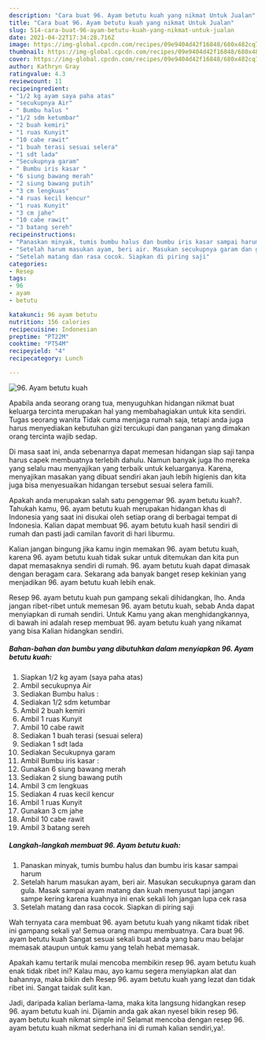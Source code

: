 ```yaml
---
description: "Cara buat 96. Ayam betutu kuah yang nikmat Untuk Jualan"
title: "Cara buat 96. Ayam betutu kuah yang nikmat Untuk Jualan"
slug: 514-cara-buat-96-ayam-betutu-kuah-yang-nikmat-untuk-jualan
date: 2021-04-22T17:34:28.716Z
image: https://img-global.cpcdn.com/recipes/09e9404d42f16848/680x482cq70/96-ayam-betutu-kuah-foto-resep-utama.jpg
thumbnail: https://img-global.cpcdn.com/recipes/09e9404d42f16848/680x482cq70/96-ayam-betutu-kuah-foto-resep-utama.jpg
cover: https://img-global.cpcdn.com/recipes/09e9404d42f16848/680x482cq70/96-ayam-betutu-kuah-foto-resep-utama.jpg
author: Kathryn Gray
ratingvalue: 4.3
reviewcount: 11
recipeingredient:
- "1/2 kg ayam saya paha atas"
- "secukupnya Air"
- " Bumbu halus "
- "1/2 sdm ketumbar"
- "2 buah kemiri"
- "1 ruas Kunyit"
- "10 cabe rawit"
- "1 buah terasi sesuai selera"
- "1 sdt lada"
- "Secukupnya garam"
- " Bumbu iris kasar "
- "6 siung bawang merah"
- "2 siung bawang putih"
- "3 cm lengkuas"
- "4 ruas kecil kencur"
- "1 ruas Kunyit"
- "3 cm jahe"
- "10 cabe rawit"
- "3 batang sereh"
recipeinstructions:
- "Panaskan minyak, tumis bumbu halus dan bumbu iris kasar sampai harum"
- "Setelah harum masukan ayam, beri air. Masukan secukupnya garam dan gula. Masak sampai ayam matang dan kuah menyusut tapi jangan sampe kering karena kuahnya ini enak sekali loh jangan lupa cek rasa"
- "Setelah matang dan rasa cocok. Siapkan di piring saji"
categories:
- Resep
tags:
- 96
- ayam
- betutu

katakunci: 96 ayam betutu 
nutrition: 156 calories
recipecuisine: Indonesian
preptime: "PT22M"
cooktime: "PT54M"
recipeyield: "4"
recipecategory: Lunch

---
```



![96. Ayam betutu kuah](https://img-global.cpcdn.com/recipes/09e9404d42f16848/680x482cq70/96-ayam-betutu-kuah-foto-resep-utama.jpg)

Apabila anda seorang orang tua, menyuguhkan hidangan nikmat buat keluarga tercinta merupakan hal yang membahagiakan untuk kita sendiri. Tugas seorang  wanita Tidak cuma menjaga rumah saja, tetapi anda juga harus menyediakan kebutuhan gizi tercukupi dan panganan yang dimakan orang tercinta wajib sedap.

Di masa  saat ini, anda sebenarnya dapat memesan hidangan siap saji tanpa harus capek membuatnya terlebih dahulu. Namun banyak juga lho mereka yang selalu mau menyajikan yang terbaik untuk keluarganya. Karena, menyajikan masakan yang dibuat sendiri akan jauh lebih higienis dan kita juga bisa menyesuaikan hidangan tersebut sesuai selera famili. 



Apakah anda merupakan salah satu penggemar 96. ayam betutu kuah?. Tahukah kamu, 96. ayam betutu kuah merupakan hidangan khas di Indonesia yang saat ini disukai oleh setiap orang di berbagai tempat di Indonesia. Kalian dapat membuat 96. ayam betutu kuah hasil sendiri di rumah dan pasti jadi camilan favorit di hari liburmu.

Kalian jangan bingung jika kamu ingin memakan 96. ayam betutu kuah, karena 96. ayam betutu kuah tidak sukar untuk ditemukan dan kita pun dapat memasaknya sendiri di rumah. 96. ayam betutu kuah dapat dimasak dengan beragam cara. Sekarang ada banyak banget resep kekinian yang menjadikan 96. ayam betutu kuah lebih enak.

Resep 96. ayam betutu kuah pun gampang sekali dihidangkan, lho. Anda jangan ribet-ribet untuk memesan 96. ayam betutu kuah, sebab Anda dapat menyiapkan di rumah sendiri. Untuk Kamu yang akan menghidangkannya, di bawah ini adalah resep membuat 96. ayam betutu kuah yang nikamat yang bisa Kalian hidangkan sendiri.

<!--inarticleads1-->

##### Bahan-bahan dan bumbu yang dibutuhkan dalam menyiapkan 96. Ayam betutu kuah:

1. Siapkan 1/2 kg ayam (saya paha atas)
1. Ambil secukupnya Air
1. Sediakan  Bumbu halus :
1. Sediakan 1/2 sdm ketumbar
1. Ambil 2 buah kemiri
1. Ambil 1 ruas Kunyit
1. Ambil 10 cabe rawit
1. Sediakan 1 buah terasi (sesuai selera)
1. Sediakan 1 sdt lada
1. Sediakan Secukupnya garam
1. Ambil  Bumbu iris kasar :
1. Gunakan 6 siung bawang merah
1. Sediakan 2 siung bawang putih
1. Ambil 3 cm lengkuas
1. Sediakan 4 ruas kecil kencur
1. Ambil 1 ruas Kunyit
1. Gunakan 3 cm jahe
1. Ambil 10 cabe rawit
1. Ambil 3 batang sereh




<!--inarticleads2-->

##### Langkah-langkah membuat 96. Ayam betutu kuah:

1. Panaskan minyak, tumis bumbu halus dan bumbu iris kasar sampai harum
1. Setelah harum masukan ayam, beri air. Masukan secukupnya garam dan gula. Masak sampai ayam matang dan kuah menyusut tapi jangan sampe kering karena kuahnya ini enak sekali loh jangan lupa cek rasa
1. Setelah matang dan rasa cocok. Siapkan di piring saji




Wah ternyata cara membuat 96. ayam betutu kuah yang nikamt tidak ribet ini gampang sekali ya! Semua orang mampu membuatnya. Cara buat 96. ayam betutu kuah Sangat sesuai sekali buat anda yang baru mau belajar memasak ataupun untuk kamu yang telah hebat memasak.

Apakah kamu tertarik mulai mencoba membikin resep 96. ayam betutu kuah enak tidak ribet ini? Kalau mau, ayo kamu segera menyiapkan alat dan bahannya, maka bikin deh Resep 96. ayam betutu kuah yang lezat dan tidak ribet ini. Sangat taidak sulit kan. 

Jadi, daripada kalian berlama-lama, maka kita langsung hidangkan resep 96. ayam betutu kuah ini. Dijamin anda gak akan nyesel bikin resep 96. ayam betutu kuah nikmat simple ini! Selamat mencoba dengan resep 96. ayam betutu kuah nikmat sederhana ini di rumah kalian sendiri,ya!.

